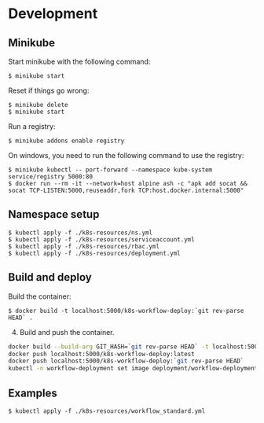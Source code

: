 # Development

## Minikube

Start minikube with the following command:

    $ minikube start

Reset if things go wrong:

    $ minikube delete
    $ minikube start

Run a registry:

    $ minikube addons enable registry

On windows, you need to run the following command to use the registry:

    $ minikube kubectl -- port-forward --namespace kube-system service/registry 5000:80
    $ docker run --rm -it --network=host alpine ash -c "apk add socat && socat TCP-LISTEN:5000,reuseaddr,fork TCP:host.docker.internal:5000"

## Namespace setup

    $ kubectl apply -f ./k8s-resources/ns.yml
    $ kubectl apply -f ./k8s-resources/serviceaccount.yml
    $ kubectl apply -f ./k8s-resources/rbac.yml
    $ kubectl apply -f ./k8s-resources/deployment.yml

## Build and deploy

Build the container:

    $ docker build -t localhost:5000/k8s-workflow-deploy:`git rev-parse HEAD` .

4. Build and push the container.

```bash
docker build --build-arg GIT_HASH=`git rev-parse HEAD` -t localhost:5000/k8s-workflow-deploy:`git rev-parse HEAD` -t localhost:5000/k8s-workflow-deploy:latest .
docker push localhost:5000/k8s-workflow-deploy:latest
docker push localhost:5000/k8s-workflow-deploy:`git rev-parse HEAD`
kubectl -n workflow-deployment set image deployment/workflow-deployment app=localhost:5000/k8s-workflow-deploy:`git rev-parse HEAD`
```

## Examples

    $ kubectl apply -f ./k8s-resources/workflow_standard.yml
